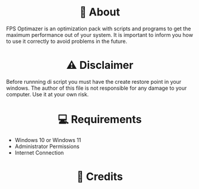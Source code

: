 <center>
<h1> 👋 About</h1> 
</center>

FPS Optimazer is an optimization pack with scripts and programs to get the maximum performance out of your system. It is important to inform you how to use it correctly to avoid problems in the future.

<center>
<h1> ⚠️ Disclaimer</h1> 
</center>
Before runnning di script you must have the create restore point in your windows.
The author of this file is not responsible for any damage to your computer. Use it at your own risk.

<center>
<h1> 💻 Requirements</h1> 
</center>

- Windows 10 or Windows 11
- Administrator Permissions
- Internet Connection

<center>
<h1> 💎 Credits</h1> 
</center>